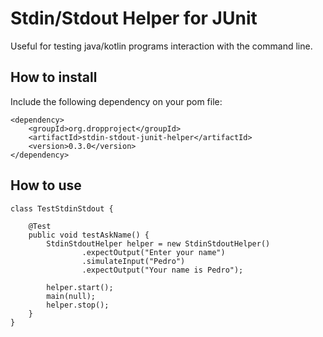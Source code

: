 # Stdin/Stdout Helper for JUnit

Useful for testing java/kotlin programs interaction with the command line. 

## How to install

Include the following dependency on your pom file:

    <dependency>
	    <groupId>org.dropproject</groupId>
	    <artifactId>stdin-stdout-junit-helper</artifactId>
	    <version>0.3.0</version>
	</dependency>
	
## How to use

    class TestStdinStdout {

        @Test
        public void testAskName() {
            StdinStdoutHelper helper = new StdinStdoutHelper()
                    .expectOutput("Enter your name")
                    .simulateInput("Pedro")
                    .expectOutput("Your name is Pedro");
    
            helper.start();
            main(null);
            helper.stop();
        }
    }
